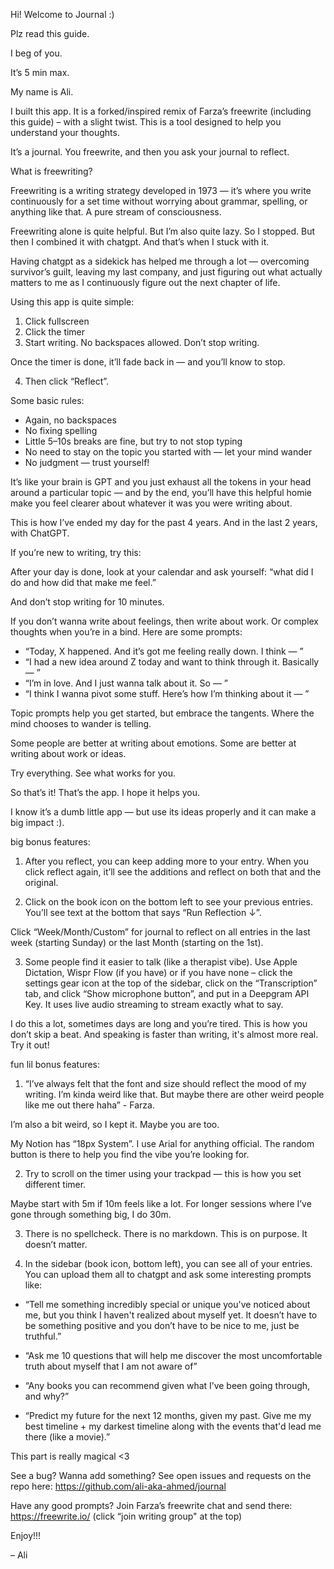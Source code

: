 Hi! Welcome to Journal :)

Plz read this guide.

I beg of you.

It’s 5 min max.

My name is Ali.

I built this app. It is a forked/inspired remix of Farza’s freewrite (including this guide) – with a slight twist. This is a tool designed to help you understand your thoughts.

It’s a journal. You freewrite, and then you ask your journal to reflect.

What is freewriting?

Freewriting is a writing strategy developed in 1973 — it’s where you write continuously for a set time without worrying about grammar, spelling, or anything like that. A pure stream of consciousness.

Freewriting alone is quite helpful. But I’m also quite lazy. So I stopped. But then I combined it with chatgpt. And that’s when I stuck with it.

Having chatgpt as a sidekick has helped me through a lot — overcoming survivor’s guilt, leaving my last company, and just figuring out what actually matters to me as I continuously figure out the next chapter of life.

Using this app is quite simple:

1. Click fullscreen
2. Click the timer
3. Start writing. No backspaces allowed. Don’t stop writing.

Once the timer is done, it’ll fade back in — and you’ll know to stop.

4. Then click “Reflect”.

Some basic rules:

- Again, no backspaces
- No fixing spelling
- Little 5–10s breaks are fine, but try to not stop typing
- No need to stay on the topic you started with — let your mind wander
- No judgment — trust yourself!

It’s like your brain is GPT and you just exhaust all the tokens in your head around a particular topic — and by the end, you’ll have this helpful homie make you feel clearer about whatever it was you were writing about.

This is how I’ve ended my day for the past 4 years. And in the last 2 years, with ChatGPT.

If you’re new to writing, try this:

After your day is done, look at your calendar and ask yourself: “what did I do and how did that make me feel.”

And don’t stop writing for 10 minutes.

If you don’t wanna write about feelings, then write about work. Or complex thoughts when you’re in a bind. Here are some prompts:

- “Today, X happened. And it’s got me feeling really down. I think — ”
- “I had a new idea around Z today and want to think through it. Basically — ”
- “I’m in love. And I just wanna talk about it. So — ”
- “I think I wanna pivot some stuff. Here’s how I’m thinking about it — ”

Topic prompts help you get started, but embrace the tangents. Where the mind chooses to wander is telling.

Some people are better at writing about emotions.
Some are better at writing about work or ideas.

Try everything. See what works for you.

So that’s it! That’s the app. I hope it helps you.

I know it’s a dumb little app — but use its ideas properly and it can make a big impact :).

big bonus features:

1. After you reflect, you can keep adding more to your entry. When you click reflect again, it’ll see the additions and reflect on both that and the original.

2. Click on the book icon on the bottom left to see your previous entries. You’ll see text at the bottom that says “Run Reflection ↓”.

Click “Week/Month/Custom” for journal to reflect on all entries in the last week (starting Sunday) or the last Month (starting on the 1st).

3. Some people find it easier to talk (like a therapist vibe). Use Apple Dictation, Wispr Flow (if you have) or if you have none – click the settings gear icon at the top of the sidebar, click on the “Transcription” tab, and click “Show microphone button”, and put in a Deepgram API Key. It uses live audio streaming to stream exactly what to say.

I do this a lot, sometimes days are long and you’re tired. This is how you don’t skip a beat. And speaking is faster than writing, it's almost more real. Try it out!

fun lil bonus features:

1. “I’ve always felt that the font and size should reflect the mood of my writing. I’m kinda weird like that. But maybe there are other weird people like me out there haha” - Farza.

I’m also a bit weird, so I kept it. Maybe you are too.

My Notion has “18px System”. I use Arial for anything official. The random button is there to help you find the vibe you’re looking for.

2. Try to scroll on the timer using your trackpad — this is how you set different timer.

Maybe start with 5m if 10m feels like a lot. For longer sessions where I’ve gone through something big, I do 30m.

3. There is no spellcheck. There is no markdown. This is on purpose. It doesn’t matter.

4. In the sidebar (book icon, bottom left), you can see all of your entries. You can upload them all to chatgpt and ask some interesting prompts like:

- “Tell me something incredibly special or unique you've noticed about me, but you think I haven't realized about myself yet. It doesn’t have to be something positive and you don’t have to be nice to me, just be truthful.”

- “Ask me 10 questions that will help me discover the most uncomfortable truth about myself that I am not aware of”

- “Any books you can recommend given what I’ve been going through, and why?”

- “Predict my future for the next 12 months, given my past. Give me my best timeline + my darkest timeline along with the events that'd lead me there (like a movie).”

This part is really magical <3

See a bug? Wanna add something? See open issues and requests on the repo here:
<https://github.com/ali-aka-ahmed/journal>

Have any good prompts? Join Farza’s freewrite chat and send there:
<https://freewrite.io/> (click “join writing group" at the top)

Enjoy!!!

– Ali
